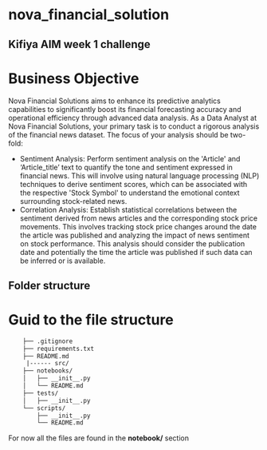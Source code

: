 # nova_financial_solution

## Kifiya AIM week 1 challenge

# Business Objective
Nova Financial Solutions aims to enhance its predictive analytics capabilities to significantly boost its financial forecasting accuracy and operational efficiency through advanced data analysis. As a Data Analyst at Nova Financial Solutions,  your primary task is to conduct a rigorous analysis of the financial news dataset. The focus of your analysis should be two-fold:

+ Sentiment Analysis: Perform sentiment analysis on the 'Article' and ‘Article_title’ text to quantify the tone and sentiment expressed in financial news. This will involve using natural language processing (NLP) techniques to derive sentiment scores, which can be associated with the respective 'Stock Symbol' to understand the emotional context surrounding stock-related news.
+  Correlation Analysis: Establish statistical correlations between the sentiment derived from news articles and the corresponding stock price movements. This involves tracking stock price changes around the date the article was published and analyzing the impact of news sentiment on stock performance. This analysis should consider the publication date and potentially the time the article was published if such data can be inferred or is available.

  ## Folder structure
  
# Guid to the file structure
```txt
    ├── .gitignore
    ├── requirements.txt
    ├── README.md
     |------ src/
    ├── notebooks/
    │   ├── __init__.py
    │   └── README.md
    ├── tests/
    │   ├── __init__.py
    └── scripts/
        ├── __init__.py
        └── README.md
```

For now all the files are found in the **notebook/** section 


